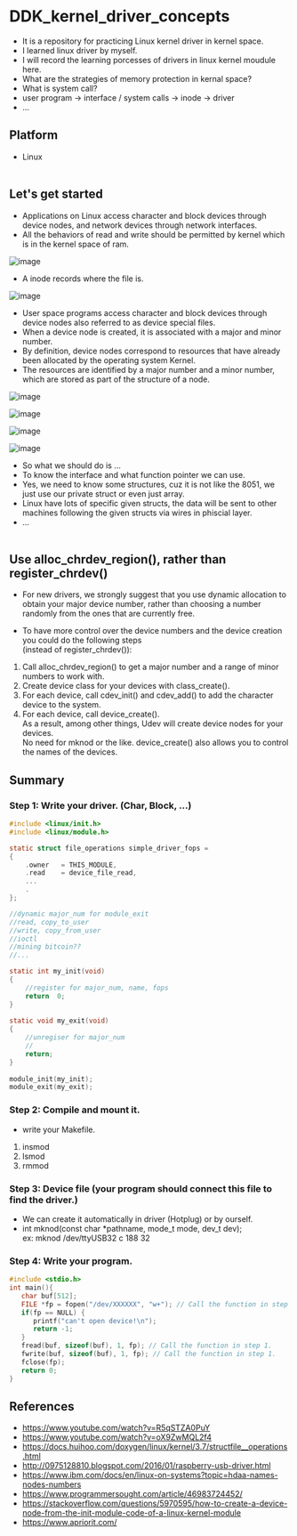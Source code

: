 # DDK_kernel_driver_concepts
* It is a repository for practicing Linux kernel driver in kernel space.
* I learned linux driver by myself.
* I will record the learning porcesses of drivers in linux kernel moudule here.
* What are the strategies of memory protection in kernal space?
* What is system call?
* user program -> interface / system calls -> inode -> driver
* ...

## Platform
* Linux
<br><br>


## Let's get started
* Applications on Linux access character and block devices through device nodes, and network devices through network interfaces.
* All the behaviors of read and write should be permitted by kernel which is in the kernel space of ram. <br>

![image](https://user-images.githubusercontent.com/67073582/122648803-5e593380-d15d-11eb-9aaf-fc7de2f3f8cb.png) <br>

* A inode records where the file is.

![image](https://user-images.githubusercontent.com/67073582/124983485-94a61680-e06a-11eb-8a77-4958fc778afe.png) <br>

* User space programs access character and block devices through device nodes also referred to as device special files. 
* When a device node is created, it is associated with a major and minor number.
* By definition, device nodes correspond to resources that have already been allocated by the operating system Kernel. 
* The resources are identified by a major number and a minor number, which are stored as part of the structure of a node.

![image](https://user-images.githubusercontent.com/67073582/122663434-0a863300-d1cd-11eb-8d8d-4a152fe5ecdb.png) <br>

![image](https://user-images.githubusercontent.com/67073582/122663574-13c3cf80-d1ce-11eb-833e-e793b3e56dbd.png) <br>

![image](https://user-images.githubusercontent.com/67073582/122388792-d0394d80-cfa2-11eb-912a-1f32f38a87c4.png) <br>

![image](https://user-images.githubusercontent.com/67073582/122389029-1393bc00-cfa3-11eb-90b1-da17e137e61f.png) <br>

* So what we should do is ...
* To know the interface and what function pointer we can use.
* Yes, we need to know some structures, cuz it is not like the 8051, we just use our private struct or even just array.
* Linux have lots of specific given structs, the data will be sent to other machines following the given structs via wires in phiscial layer. 
* ...
<br><br>

## Use alloc_chrdev_region(), rather than register_chrdev()
* For new drivers, we strongly suggest that you use dynamic allocation to obtain your major device number, rather than choosing a number randomly from the ones that are currently free.

* To have more control over the device numbers and the device creation you could do the following steps <br>
  (instead of register_chrdev()):

 1. Call alloc_chrdev_region() to get a major number and a range of minor numbers to work with.
 2. Create device class for your devices with class_create().
 3. For each device, call cdev_init() and cdev_add() to add the character device to the system.
 4. For each device, call device_create(). <br>
   As a result, among other things, Udev will create device nodes for your devices. <br>
   No need for mknod or the like. 
   device_create() also allows you to control the names of the devices. <br>

## Summary
### Step 1: Write your driver. (Char, Block, ...)
```C
#include <linux/init.h>
#include <linux/module.h>

static struct file_operations simple_driver_fops = 
{
    .owner   = THIS_MODULE,
    .read    = device_file_read,
    ...
    .
};

//dynamic major_num for module_exit
//read, copy_to_user
//write, copy_from_user
//ioctl
//mining bitcoin??
//...

static int my_init(void)
{
    //register for major_num, name, fops
    return  0;
}
    
static void my_exit(void)
{
    //unregiser for major_num
    //
    return;
}
    
module_init(my_init);
module_exit(my_exit); 
```
### Step 2: Compile and mount it.
* write your Makefile.
1. insmod 
2. lsmod 
3. rmmod 

### Step 3: Device file (your program should connect this file to find the driver.)
* We can create it automatically in driver (Hotplug) or by ourself. <br>
* int mknod(const char \*pathname, mode_t mode, dev_t dev); <br>
ex: mknod /dev/ttyUSB32 c 188 32 <br>

### Step 4: Write your program. 
```C
#include <stdio.h>
int main(){
   char buf[512];
   FILE *fp = fopen("/dev/XXXXXX", "w+"); // Call the function in step 1. and open device file you create in step 3.
   if(fp == NULL) {
      printf("can't open device!\n");
      return -1;
   }
   fread(buf, sizeof(buf), 1, fp); // Call the function in step 1.
   fwrite(buf, sizeof(buf), 1, fp); // Call the function in step 1.
   fclose(fp);
   return 0;
}
```

## References
* https://www.youtube.com/watch?v=R5qSTZA0PuY
* https://www.youtube.com/watch?v=oX9ZwMQL2f4
* https://docs.huihoo.com/doxygen/linux/kernel/3.7/structfile__operations.html
* http://0975128810.blogspot.com/2016/01/raspberry-usb-driver.html
* https://www.ibm.com/docs/en/linux-on-systems?topic=hdaa-names-nodes-numbers
* https://www.programmersought.com/article/46983724452/
* https://stackoverflow.com/questions/5970595/how-to-create-a-device-node-from-the-init-module-code-of-a-linux-kernel-module
* https://www.apriorit.com/
<br><br>
